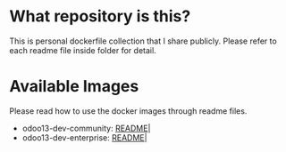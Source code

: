 # What repository is this?
This is personal dockerfile collection that I share publicly. Please refer
to each readme file inside folder for detail.

# Available Images
Please read how to use the docker images through readme files.
- odoo13-dev-community: [README](https://github.com/afwanwh/docker-collection/tree/master/odoo/dev-mount)|
- odoo13-dev-enterprise: [README](https://github.com/afwanwh/docker-collection/tree/master/odoo/dev-mount)|
